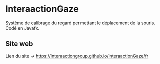 # InteraactionGaze

Système de calibrage du regard permettant le déplacement de la souris.<br>
Codé en Javafx.

## Site web
Lien du site -> https://interaactiongroup.github.io/interaactionGaze/fr